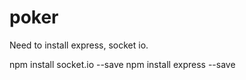 # poker
Need to install express, socket io.

npm install socket.io --save
npm install express --save
